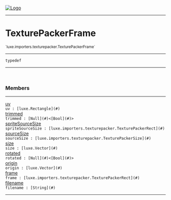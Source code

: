 
[![Logo](../../../../images/logo.png)](../../../../api/index.html)

---



<h1>TexturePackerFrame</h1>
<small>`luxe.importers.texturepacker.TexturePackerFrame`</small>



---

`typedef`

---

&nbsp;
&nbsp;



<h3>Members</h3> <hr/><span class="member apipage">
                <a name="uv"><a class="lift" href="#uv">uv</a></a><div class="clear"></div><code class="signature apipage">uv : [luxe.Rectangle](#)</code><br/></span>
            <span class="small_desc_flat"></span><span class="member apipage">
                <a name="trimmed"><a class="lift" href="#trimmed">trimmed</a></a><div class="clear"></div><code class="signature apipage">trimmed : [Null](#)&lt;[Bool](#)&gt;</code><br/></span>
            <span class="small_desc_flat"></span><span class="member apipage">
                <a name="spriteSourceSize"><a class="lift" href="#spriteSourceSize">spriteSourceSize</a></a><div class="clear"></div><code class="signature apipage">spriteSourceSize : [luxe.importers.texturepacker.TexturePackerRect](#)</code><br/></span>
            <span class="small_desc_flat"></span><span class="member apipage">
                <a name="sourceSize"><a class="lift" href="#sourceSize">sourceSize</a></a><div class="clear"></div><code class="signature apipage">sourceSize : [luxe.importers.texturepacker.TexturePackerSize](#)</code><br/></span>
            <span class="small_desc_flat"></span><span class="member apipage">
                <a name="size"><a class="lift" href="#size">size</a></a><div class="clear"></div><code class="signature apipage">size : [luxe.Vector](#)</code><br/></span>
            <span class="small_desc_flat"></span><span class="member apipage">
                <a name="rotated"><a class="lift" href="#rotated">rotated</a></a><div class="clear"></div><code class="signature apipage">rotated : [Null](#)&lt;[Bool](#)&gt;</code><br/></span>
            <span class="small_desc_flat"></span><span class="member apipage">
                <a name="origin"><a class="lift" href="#origin">origin</a></a><div class="clear"></div><code class="signature apipage">origin : [luxe.Vector](#)</code><br/></span>
            <span class="small_desc_flat"></span><span class="member apipage">
                <a name="frame"><a class="lift" href="#frame">frame</a></a><div class="clear"></div><code class="signature apipage">frame : [luxe.importers.texturepacker.TexturePackerRect](#)</code><br/></span>
            <span class="small_desc_flat"></span><span class="member apipage">
                <a name="filename"><a class="lift" href="#filename">filename</a></a><div class="clear"></div><code class="signature apipage">filename : [String](#)</code><br/></span>
            <span class="small_desc_flat"></span>







---

&nbsp;
&nbsp;
&nbsp;
&nbsp;